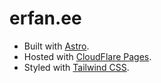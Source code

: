# erfan.ee

- Built with [Astro](https://docs.astro.build).
- Hosted with [CloudFlare Pages](https://cloudflare.com/).
- Styled with [Tailwind CSS](https://tailwindcss.com).
